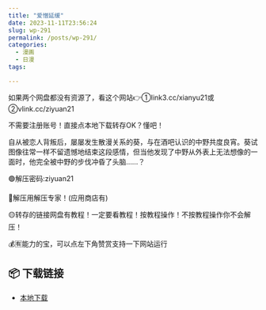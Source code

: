 ```yaml
---
title: "爱憎延缓"
date: 2023-11-11T23:56:24
slug: wp-291
permalink: /posts/wp-291/
categories:
  - 漫画
  - 日漫
tags:

---
```


如果两个网盘都没有资源了，看这个网站👉①link3.cc/xianyu21或②vlink.cc/ziyuan21

不需要注册账号！直接点本地下载转存OK？懂吧！

自从被恋人背叛后，屡屡发生散漫关系的葵，与在酒吧认识的中野共度良宵。葵试图像往常一样不留遗憾地结束这段感情，但当他发现了中野从外表上无法想像的一面时，他完全被中野的步伐冲昏了头脑……？

🟢解压密码:ziyuan21

🔵解压用解压专家！(应用商店有)

🟡转存的链接网盘有教程！一定要看教程！按教程操作！不按教程操作你不会解压！

💰🈶能力的宝，可以点左下角赞赏支持一下网站运行

## 📦 下载链接
- [本地下载](https://blziyuan21.com/pay-download/291?key=d6446788de&down_id=0)

